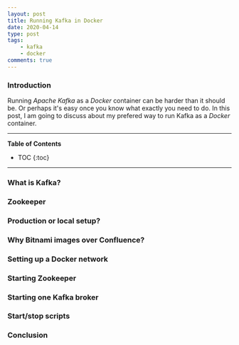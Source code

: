 ```yaml
---
layout: post
title: Running Kafka in Docker
date: 2020-04-14
type: post
tags:
    - kafka
    - docker
comments: true
---
```

### Introduction
Running *Apache Kafka* as a *Docker* container can be harder than it should be.
Or perhaps it's easy once you know what exactly you need to do. In this post,
I am going to discuss about my prefered way to run Kafka as a *Docker*
container.

---
**Table of Contents**
* TOC
{:toc}
---

### What is Kafka?

### Zookeeper

### Production or local setup?

### Why Bitnami images over Confluence?

### Setting up a Docker network

### Starting Zookeeper

### Starting one Kafka broker

### Start/stop scripts

### Conclusion
